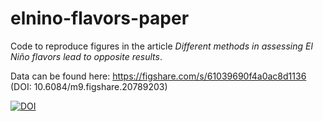 # elnino-flavors-paper

Code to reproduce figures in the article _Different methods in assessing El Niño flavors lead to opposite results_.

Data can be found here: https://figshare.com/s/61039690f4a0ac8d1136 (DOI: 10.6084/m9.figshare.20789203)

[![DOI](https://zenodo.org/badge/638957918.svg)](https://zenodo.org/badge/latestdoi/638957918)


